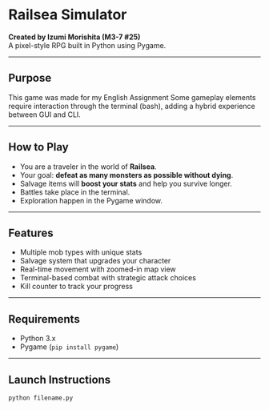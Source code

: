 # Railsea Simulator

**Created by Izumi Morishita (M3-7 #25)**  
A pixel-style RPG built in Python using Pygame.

---

## Purpose

This game was made for my English Assignment
Some gameplay elements require interaction through the terminal (bash), adding a hybrid experience between GUI and CLI.

---

## How to Play

- You are a traveler in the world of **Railsea**.
- Your goal: **defeat as many monsters as possible without dying**.
- Salvage items will **boost your stats** and help you survive longer.
- Battles take place in the terminal.
- Exploration happen in the Pygame window.

---

## Features

- Multiple mob types with unique stats
- Salvage system that upgrades your character
- Real-time movement with zoomed-in map view
- Terminal-based combat with strategic attack choices
- Kill counter to track your progress

---

## Requirements

- Python 3.x
- Pygame (`pip install pygame`)

---

## Launch Instructions

```bash
python filename.py
